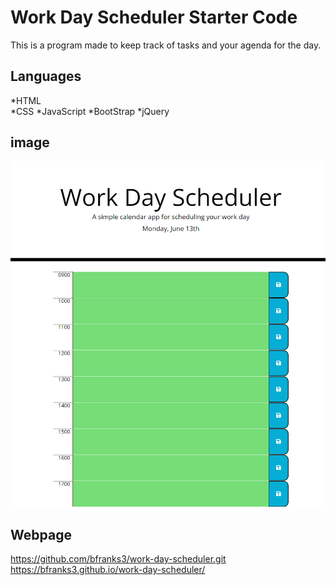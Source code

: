 # Work Day Scheduler Starter Code
This is a program made to keep track of tasks and your agenda for the day. 

## Languages
*HTML  
*CSS
*JavaScript
*BootStrap
*jQuery

## image
![image](work-day-calendar_index.html.png)

## Webpage
https://github.com/bfranks3/work-day-scheduler.git
https://bfranks3.github.io/work-day-scheduler/